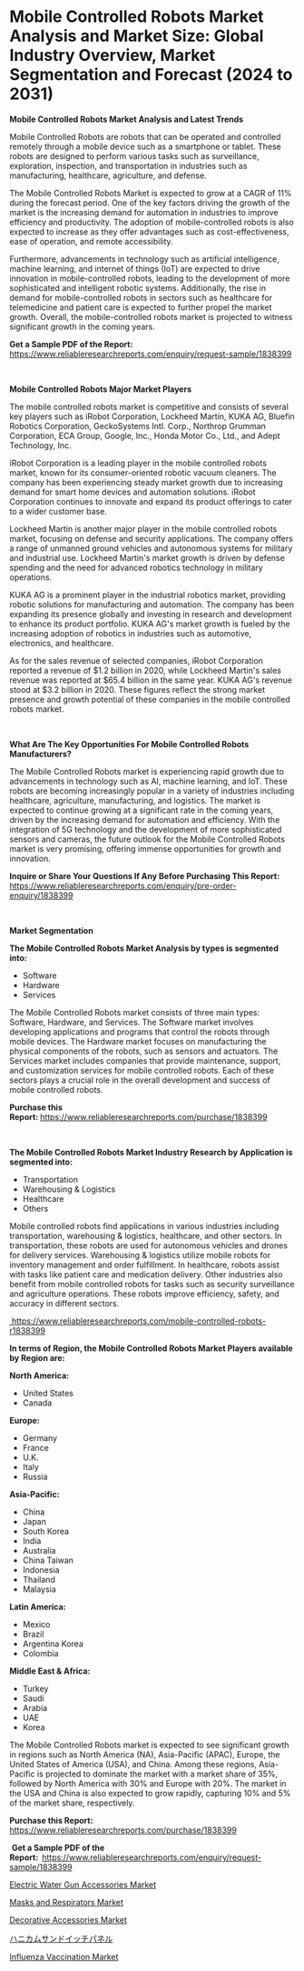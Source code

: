 <p><h1>Mobile Controlled Robots Market Analysis and Market Size: Global Industry Overview, Market Segmentation and Forecast (2024 to 2031)</h1></p><p><strong>Mobile Controlled Robots Market Analysis and Latest Trends</strong></p>
<p><p>Mobile Controlled Robots are robots that can be operated and controlled remotely through a mobile device such as a smartphone or tablet. These robots are designed to perform various tasks such as surveillance, exploration, inspection, and transportation in industries such as manufacturing, healthcare, agriculture, and defense.</p><p>The Mobile Controlled Robots Market is expected to grow at a CAGR of 11% during the forecast period. One of the key factors driving the growth of the market is the increasing demand for automation in industries to improve efficiency and productivity. The adoption of mobile-controlled robots is also expected to increase as they offer advantages such as cost-effectiveness, ease of operation, and remote accessibility.</p><p>Furthermore, advancements in technology such as artificial intelligence, machine learning, and internet of things (IoT) are expected to drive innovation in mobile-controlled robots, leading to the development of more sophisticated and intelligent robotic systems. Additionally, the rise in demand for mobile-controlled robots in sectors such as healthcare for telemedicine and patient care is expected to further propel the market growth. Overall, the mobile-controlled robots market is projected to witness significant growth in the coming years.</p></p>
<p><strong>Get a Sample PDF of the Report:&nbsp;</strong> <a href="https://www.reliableresearchreports.com/enquiry/request-sample/1838399">https://www.reliableresearchreports.com/enquiry/request-sample/1838399</a></p>
<p>&nbsp;</p>
<p><strong>Mobile Controlled Robots Major Market Players</strong></p>
<p><p>The mobile controlled robots market is competitive and consists of several key players such as iRobot Corporation, Lockheed Martin, KUKA AG, Bluefin Robotics Corporation, GeckoSystems Intl. Corp., Northrop Grumman Corporation, ECA Group, Google, Inc., Honda Motor Co., Ltd., and Adept Technology, Inc.</p><p>iRobot Corporation is a leading player in the mobile controlled robots market, known for its consumer-oriented robotic vacuum cleaners. The company has been experiencing steady market growth due to increasing demand for smart home devices and automation solutions. iRobot Corporation continues to innovate and expand its product offerings to cater to a wider customer base.</p><p>Lockheed Martin is another major player in the mobile controlled robots market, focusing on defense and security applications. The company offers a range of unmanned ground vehicles and autonomous systems for military and industrial use. Lockheed Martin's market growth is driven by defense spending and the need for advanced robotics technology in military operations.</p><p>KUKA AG is a prominent player in the industrial robotics market, providing robotic solutions for manufacturing and automation. The company has been expanding its presence globally and investing in research and development to enhance its product portfolio. KUKA AG's market growth is fueled by the increasing adoption of robotics in industries such as automotive, electronics, and healthcare.</p><p>As for the sales revenue of selected companies, iRobot Corporation reported a revenue of $1.2 billion in 2020, while Lockheed Martin's sales revenue was reported at $65.4 billion in the same year. KUKA AG's revenue stood at $3.2 billion in 2020. These figures reflect the strong market presence and growth potential of these companies in the mobile controlled robots market.</p></p>
<p>&nbsp;</p>
<p><strong>What Are The Key Opportunities For Mobile Controlled Robots Manufacturers?</strong></p>
<p><p>The Mobile Controlled Robots market is experiencing rapid growth due to advancements in technology such as AI, machine learning, and IoT. These robots are becoming increasingly popular in a variety of industries including healthcare, agriculture, manufacturing, and logistics. The market is expected to continue growing at a significant rate in the coming years, driven by the increasing demand for automation and efficiency. With the integration of 5G technology and the development of more sophisticated sensors and cameras, the future outlook for the Mobile Controlled Robots market is very promising, offering immense opportunities for growth and innovation.</p></p>
<p><strong>Inquire or Share Your Questions If Any Before Purchasing This Report:</strong> <a href="https://www.reliableresearchreports.com/enquiry/pre-order-enquiry/1838399">https://www.reliableresearchreports.com/enquiry/pre-order-enquiry/1838399</a></p>
<p>&nbsp;</p>
<p><strong>Market Segmentation</strong></p>
<p><strong>The Mobile Controlled Robots Market Analysis by types is segmented into:</strong></p>
<p><ul><li>Software</li><li>Hardware</li><li>Services</li></ul></p>
<p><p>The Mobile Controlled Robots market consists of three main types: Software, Hardware, and Services. The Software market involves developing applications and programs that control the robots through mobile devices. The Hardware market focuses on manufacturing the physical components of the robots, such as sensors and actuators. The Services market includes companies that provide maintenance, support, and customization services for mobile controlled robots. Each of these sectors plays a crucial role in the overall development and success of mobile controlled robots.</p></p>
<p><strong>Purchase this Report:&nbsp;</strong><a href="https://www.reliableresearchreports.com/purchase/1838399">https://www.reliableresearchreports.com/purchase/1838399</a></p>
<p>&nbsp;</p>
<p><strong>The Mobile Controlled Robots Market Industry Research by Application is segmented into:</strong></p>
<p><ul><li>Transportation</li><li>Warehousing & Logistics</li><li>Healthcare</li><li>Others</li></ul></p>
<p><p>Mobile controlled robots find applications in various industries including transportation, warehousing & logistics, healthcare, and other sectors. In transportation, these robots are used for autonomous vehicles and drones for delivery services. Warehousing & logistics utilize mobile robots for inventory management and order fulfillment. In healthcare, robots assist with tasks like patient care and medication delivery. Other industries also benefit from mobile controlled robots for tasks such as security surveillance and agriculture operations. These robots improve efficiency, safety, and accuracy in different sectors.</p></p>
<p><a href="https://www.reliableresearchreports.com/mobile-controlled-robots-r1838399">&nbsp;https://www.reliableresearchreports.com/mobile-controlled-robots-r1838399</a></p>
<p><strong>In terms of Region, the Mobile Controlled Robots Market Players available by Region are:</strong></p>
<p>
    <p> <strong> North America: </strong>
        <ul>
            <li>United States</li>
            <li>Canada</li>
        </ul>
        </p> 
    <p> <strong> Europe: </strong>
        <ul>
            <li>Germany</li>
            <li>France</li>
            <li>U.K.</li>
            <li>Italy</li>
            <li>Russia</li>
        </ul>
        </p> 
    <p> <strong> Asia-Pacific: </strong>
        <ul>
            <li>China</li>
            <li>Japan</li>
            <li>South Korea</li>
            <li>India</li>
            <li>Australia</li>
            <li>China Taiwan</li>
            <li>Indonesia</li>
            <li>Thailand</li>
            <li>Malaysia</li>
        </ul>
        </p> 
    <p> <strong> Latin America: </strong>
        <ul>
            <li>Mexico</li>
            <li>Brazil</li>
            <li>Argentina Korea</li>
            <li>Colombia</li>
        </ul>
        </p> 
    <p> <strong> Middle East & Africa: </strong>
        <ul>
            <li>Turkey</li>
            <li>Saudi</li>
            <li>Arabia</li>
            <li>UAE</li>
            <li>Korea</li>
        </ul>
    </p>
    </p>
<p><p>The Mobile Controlled Robots market is expected to see significant growth in regions such as North America (NA), Asia-Pacific (APAC), Europe, the United States of America (USA), and China. Among these regions, Asia-Pacific is projected to dominate the market with a market share of 35%, followed by North America with 30% and Europe with 20%. The market in the USA and China is also expected to grow rapidly, capturing 10% and 5% of the market share, respectively.</p></p>
<p><strong>Purchase this Report: </strong><a href="https://www.reliableresearchreports.com/purchase/1838399">https://www.reliableresearchreports.com/purchase/1838399</a></p>
<p>&nbsp;<strong>Get a Sample PDF of the Report:&nbsp;&nbsp;</strong><a href="https://www.reliableresearchreports.com/enquiry/request-sample/1838399">https://www.reliableresearchreports.com/enquiry/request-sample/1838399</a></p>
<p><strong></strong></p>
<p><p><a href="https://www.linkedin.com/pulse/future-trends-global-electric-water-gun-accessories-market-8eqfc">Electric Water Gun Accessories Market</a></p><p><a href="https://www.linkedin.com/pulse/masks-respirators-market-size-growth-trends-statistics-1a7ef">Masks and Respirators Market</a></p><p><a href="https://github.com/IzaiahBartell/Market-Research-Report-List-2/blob/main/decorative-accessories-market.md">Decorative Accessories Market</a></p><p><a href="https://github.com/tanyaali3/Market-Research-Report-List-2/blob/main/7222966181467.md">ハニカムサンドイッチパネル</a></p><p><a href="https://github.com/biheemgalvinlouises6hokrh3h/Market-Research-Report-List-3/blob/main/influenza-vaccination-market.md">Influenza Vaccination Market</a></p></p>